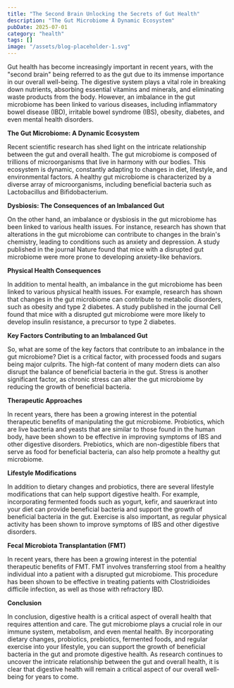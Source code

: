 ```yaml
---
title: "The Second Brain Unlocking the Secrets of Gut Health"
description: "The Gut Microbiome A Dynamic Ecosystem"
pubDate: 2025-07-01
category: "health"
tags: []
image: "/assets/blog-placeholder-1.svg"
---
```


Gut health has become increasingly important in recent years, with the "second brain" being referred to as the gut due to its immense importance in our overall well-being. The digestive system plays a vital role in breaking down nutrients, absorbing essential vitamins and minerals, and eliminating waste products from the body. However, an imbalance in the gut microbiome has been linked to various diseases, including inflammatory bowel disease (IBD), irritable bowel syndrome (IBS), obesity, diabetes, and even mental health disorders.

**The Gut Microbiome: A Dynamic Ecosystem**

Recent scientific research has shed light on the intricate relationship between the gut and overall health. The gut microbiome is composed of trillions of microorganisms that live in harmony with our bodies. This ecosystem is dynamic, constantly adapting to changes in diet, lifestyle, and environmental factors. A healthy gut microbiome is characterized by a diverse array of microorganisms, including beneficial bacteria such as Lactobacillus and Bifidobacterium.

**Dysbiosis: The Consequences of an Imbalanced Gut**

On the other hand, an imbalance or dysbiosis in the gut microbiome has been linked to various health issues. For instance, research has shown that alterations in the gut microbiome can contribute to changes in the brain's chemistry, leading to conditions such as anxiety and depression. A study published in the journal Nature found that mice with a disrupted gut microbiome were more prone to developing anxiety-like behaviors.

**Physical Health Consequences**

In addition to mental health, an imbalance in the gut microbiome has been linked to various physical health issues. For example, research has shown that changes in the gut microbiome can contribute to metabolic disorders, such as obesity and type 2 diabetes. A study published in the journal Cell found that mice with a disrupted gut microbiome were more likely to develop insulin resistance, a precursor to type 2 diabetes.

**Key Factors Contributing to an Imbalanced Gut**

So, what are some of the key factors that contribute to an imbalance in the gut microbiome? Diet is a critical factor, with processed foods and sugars being major culprits. The high-fat content of many modern diets can also disrupt the balance of beneficial bacteria in the gut. Stress is another significant factor, as chronic stress can alter the gut microbiome by reducing the growth of beneficial bacteria.

**Therapeutic Approaches**

In recent years, there has been a growing interest in the potential therapeutic benefits of manipulating the gut microbiome. Probiotics, which are live bacteria and yeasts that are similar to those found in the human body, have been shown to be effective in improving symptoms of IBS and other digestive disorders. Prebiotics, which are non-digestible fibers that serve as food for beneficial bacteria, can also help promote a healthy gut microbiome.

**Lifestyle Modifications**

In addition to dietary changes and probiotics, there are several lifestyle modifications that can help support digestive health. For example, incorporating fermented foods such as yogurt, kefir, and sauerkraut into your diet can provide beneficial bacteria and support the growth of beneficial bacteria in the gut. Exercise is also important, as regular physical activity has been shown to improve symptoms of IBS and other digestive disorders.

**Fecal Microbiota Transplantation (FMT)**

In recent years, there has been a growing interest in the potential therapeutic benefits of FMT. FMT involves transferring stool from a healthy individual into a patient with a disrupted gut microbiome. This procedure has been shown to be effective in treating patients with Clostridioides difficile infection, as well as those with refractory IBD.

**Conclusion**

In conclusion, digestive health is a critical aspect of overall health that requires attention and care. The gut microbiome plays a crucial role in our immune system, metabolism, and even mental health. By incorporating dietary changes, probiotics, prebiotics, fermented foods, and regular exercise into your lifestyle, you can support the growth of beneficial bacteria in the gut and promote digestive health. As research continues to uncover the intricate relationship between the gut and overall health, it is clear that digestive health will remain a critical aspect of our overall well-being for years to come.